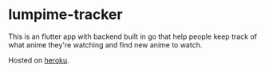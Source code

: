 # lumpime-tracker

This is an flutter app with backend built in go that help people keep track of what anime they're watching and find new anime to watch.

Hosted on [heroku](https://lumpime-tracker.herokuapp.com/#/).
